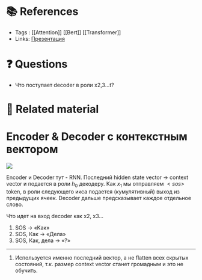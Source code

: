 # 📚 References 
- Tags :  [[Attention]] [[Bert]] [[Transformer]]
- Links: [Презентация](https://github.com/veidlink/ds-phase-2/blob/master/slides/attend&transform.pdf)

# ❓ Questions
- Что поступает decoder в роли x2,3...t?

# 🔗 Related material

# Encoder & Decoder с контекстным вектором
![](25.png)

Encoder и Decoder тут - RNN. Последний hidden state vector -> context vector  и подается в роли $h_{0}$ декодеру. Как $x_{1}$ мы отправляем $<sos>$ token, в роли следующего икса подается (кумулятивный) выход из предыдущих ячеек. Decoder дальше предсказывает каждое отдельное слово.

Что идет на вход decoder как x2, x3...
1. SOS → «Как»
2. SOS, Как → «Дела»
3. SOS, Как, дела → «?»

---
1. Используется именно последний вектор, а не flatten всех скрытых состояний, т.к. размер context vector станет громадным и это не обучить.